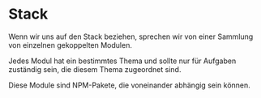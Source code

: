 # Stack

Wenn wir uns auf den Stack beziehen, sprechen wir von einer Sammlung von einzelnen gekoppelten Modulen.

Jedes Modul hat ein bestimmtes Thema und sollte nur für Aufgaben zuständig sein, die diesem Thema zugeordnet sind.

Diese Module sind NPM-Pakete, die voneinander abhängig sein können.
